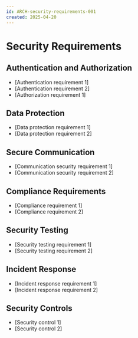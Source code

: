 ```yaml
---
id: ARCH-security-requirements-001
created: 2025-04-20
---
```


# Security Requirements <!-- REQ-001 -->

## Authentication and Authorization <!-- REQ-002 -->
- [Authentication requirement 1]
- [Authentication requirement 2]
- [Authorization requirement 1]

## Data Protection <!-- REQ-003 -->
- [Data protection requirement 1]
- [Data protection requirement 2]

## Secure Communication <!-- REQ-004 -->
- [Communication security requirement 1]
- [Communication security requirement 2]

## Compliance Requirements <!-- REQ-005 -->
- [Compliance requirement 1]
- [Compliance requirement 2]

## Security Testing <!-- REQ-006 -->
- [Security testing requirement 1]
- [Security testing requirement 2]

## Incident Response <!-- REQ-007 -->
- [Incident response requirement 1]
- [Incident response requirement 2]

## Security Controls <!-- REQ-008 -->
- [Security control 1]
- [Security control 2]